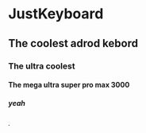 # JustKeyboard
## The coolest adrod kebord
### The ultra coolest
#### The mega ultra super pro max 3000
##### yeah
###### .
